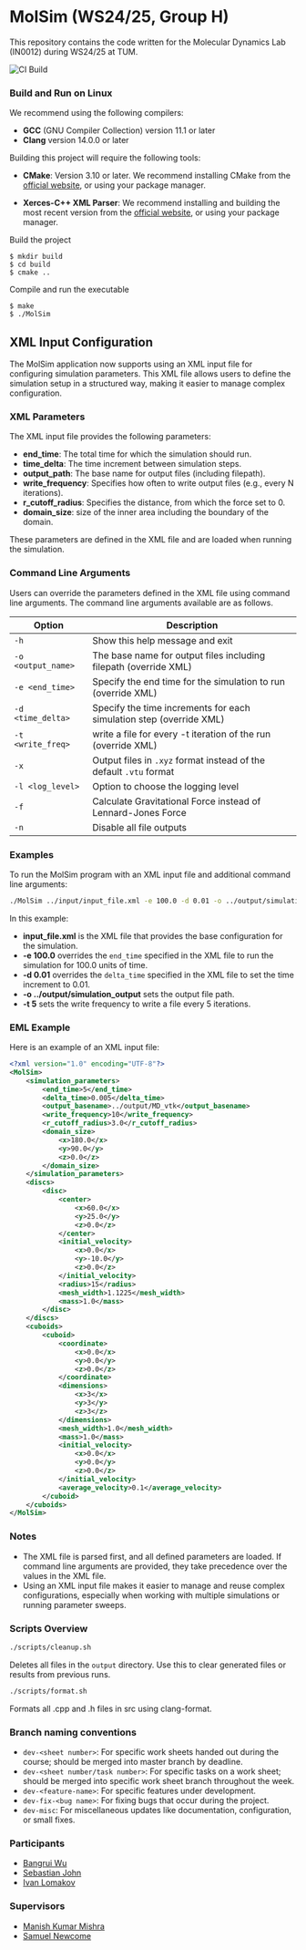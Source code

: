MolSim (WS24/25, Group H)
===
This repository contains the code written for the Molecular Dynamics Lab (IN0012) during WS24/25 at TUM.

![CI Build](https://github.com/LivanKov/MolSim/actions/workflows/ci.yml/badge.svg?branch=dev-sheet_2)


### Build and Run on Linux 

We recommend using the following compilers:

- **GCC** (GNU Compiler Collection) version 11.1 or later
- **Clang** version 14.0.0 or later

Building this project will require the following tools:

- **CMake**: Version 3.10 or later.
  We recommend installing CMake from the [official website](https://cmake.org/download/), or using your package manager.

- **Xerces-C++ XML Parser**:
  We recommend installing and building the most recent version from the [official website](https://xerces.apache.org/xerces-c/), or using your package manager. 
   
Build the project

```
$ mkdir build
$ cd build
$ cmake ..
``` 

Compile and run the executable

```
$ make
$ ./MolSim
``` 

## XML Input Configuration

The MolSim application now supports using an XML input file for configuring simulation parameters. This XML file allows users to define the simulation setup in a structured way, making it easier to manage complex configuration.

### XML Parameters
The XML input file provides the following parameters:
- **end_time**: The total time for which the simulation should run.
- **time_delta**: The time increment between simulation steps.
- **output_path**: The base name for output files (including filepath).
- **write_frequency**: Specifies how often to write output files (e.g., every N iterations).
- **r_cutoff_radius**: Specifies the distance, from which the force set to 0.
- **domain_size**: size of the inner area including the boundary of the domain.

These parameters are defined in the XML file and are loaded when running the simulation.

### Command Line Arguments
Users can override the parameters defined in the XML file using command line arguments. The command line arguments available are as follows.

| Option            | Description                                                         |
|-------------------|---------------------------------------------------------------------|
| `-h`              | Show this help message and exit                                     |
| `-o <output_name>`| The base name for output files including filepath (override XML)    |
| `-e <end_time>`   | Specify the end time for the simulation to run (override XML)       |
| `-d <time_delta>` | Specify the time increments for each simulation step (override XML) |
| `-t <write_freq>` | write a file for every -t iteration of the run (override XML)       |
| `-x`              | Output files in `.xyz` format instead of the default `.vtu` format  |
| `-l <log_level>`  | Option to choose the logging level                                  |
| `-f`              | Calculate Gravitational Force instead of Lennard-Jones Force        |
| `-n`              | Disable all file outputs                                            | 

### Examples
To run the MolSim program with an XML input file and additional command line arguments:

```sh
./MolSim ../input/input_file.xml -e 100.0 -d 0.01 -o ../output/simulation_output -t 5
```

In this example:
- **input_file.xml** is the XML file that provides the base configuration for the simulation.
- **-e 100.0** overrides the `end_time` specified in the XML file to run the simulation for 100.0 units of time.
- **-d 0.01** overrides the `delta_time` specified in the XML file to set the time increment to 0.01.
- **-o ../output/simulation_output** sets the output file path.
- **-t 5** sets the write frequency to write a file every 5 iterations.

### EML Example
Here is an example of an XML input file:

```xml
<?xml version="1.0" encoding="UTF-8"?>
<MolSim>
    <simulation_parameters>
        <end_time>5</end_time>
        <delta_time>0.005</delta_time>
        <output_basename>../output/MD_vtk</output_basename>
        <write_frequency>10</write_frequency>
        <r_cutoff_radius>3.0</r_cutoff_radius>
        <domain_size>
            <x>180.0</x>
            <y>90.0</y>
            <z>0.0</z>
        </domain_size>
    </simulation_parameters>
    <discs>
        <disc>
            <center>
                <x>60.0</x>
                <y>25.0</y>
                <z>0.0</z>
            </center>
            <initial_velocity>
                <x>0.0</x>
                <y>-10.0</y>
                <z>0.0</z>
            </initial_velocity>
            <radius>15</radius>
            <mesh_width>1.1225</mesh_width>
            <mass>1.0</mass>
        </disc>
    </discs>
    <cuboids>
        <cuboid>
            <coordinate>
                <x>0.0</x>
                <y>0.0</y>
                <z>0.0</z>
            </coordinate>
            <dimensions>
                <x>3</x>
                <y>3</y>
                <z>3</z>
            </dimensions>
            <mesh_width>1.0</mesh_width>
            <mass>1.0</mass>
            <initial_velocity>
                <x>0.0</x>
                <y>0.0</y>
                <z>0.0</z>
            </initial_velocity>
            <average_velocity>0.1</average_velocity>
        </cuboid>
    </cuboids>
</MolSim>
```
### Notes
- The XML file is parsed first, and all defined parameters are loaded. If command line arguments are provided, they take precedence over the values in the XML file.
- Using an XML input file makes it easier to manage and reuse complex configurations, especially when working with multiple simulations or running parameter sweeps.

### Scripts Overview

```bash
./scripts/cleanup.sh
```
Deletes all files in the `output` directory. Use this to clear generated files or results from previous runs.

```bash
./scripts/format.sh
```
 Formats all .cpp and .h files in src using clang-format.


### Branch naming conventions

- `dev-<sheet number>`: For specific work sheets handed out during the course; should be merged into master branch by deadline.
- `dev-<sheet number/task number>`: For specific tasks on a work sheet; should be merged into specific work sheet branch throughout the week.
- `dev-<feature-name>`: For specific features under development.
- `dev-fix-<bug name>`: For fixing bugs that occur during the project.
- `dev-misc`: For miscellaneous updates like documentation, configuration, or small fixes.

### Participants

- [Bangrui Wu](https://github.com/BangruiW)
- [Sebastian John](https://github.com/sebastian-j-john)
- [Ivan Lomakov](https://github.com/LivanKov)

### Supervisors

- [Manish Kumar Mishra](https://github.com/manishmishra6016)
- [Samuel Newcome](https://github.com/SamNewcome)
